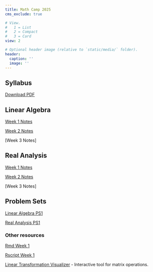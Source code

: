 ```yaml
---
title: Math Camp 2025
cms_exclude: true

# View.
#   1 = List
#   2 = Compact
#   3 = Card
view: 2

# Optional header image (relative to `static/media/` folder).
header:
  caption: ''
  image: ''
---
```


## Syllabus
 [Download PDF](/mathcamp/2025_MathCamp_syllabus.pdf) 
 
 
 ## Linear Algebra 
 
 [Week 1 Notes](/mathcamp/Week1_Linear_Algebra.pdf) 
 
 [Week 2 Notes](/mathcamp/Week2_Linear_Algebra.pdf) 
 
 [Week 3 Notes]
 
 
 ## Real Analysis 
 
 [Week 1 Notes](/mathcamp/Week1_Analysis.pdf) 
 
 [Week 2 Notes](/mathcamp/Week2_Analysis.pdf) 
 
 [Week 3 Notes]
 
 ## Problem Sets
 
 [Linear Algebra PS1](/mathcamp/PS1_LA.pdf) 
 
 [Real Analysis PS1](/mathcamp/PS1_RA.pdf) 
 
 ### Other resources
 
 [Rmd Week 1](/mathcamp/R_lecture_Week1.pdf)
 
 [Rscript Week 1](/mathcamp/script1.R)
 
 [Linear Transformation Visualizer](https://shad.io/MatVis/) - Interactive tool for matrix operations.
